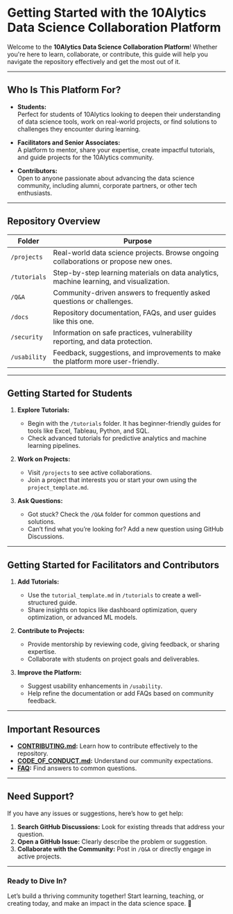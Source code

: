 # Getting Started with the 10Alytics Data Science Collaboration Platform  

Welcome to the **10Alytics Data Science Collaboration Platform**! Whether you're here to learn, collaborate, or contribute, this guide will help you navigate the repository effectively and get the most out of it.  

---

## **Who Is This Platform For?**  

- **Students:**  
  Perfect for students of 10Alytics looking to deepen their understanding of data science tools, work on real-world projects, or find solutions to challenges they encounter during learning.  

- **Facilitators and Senior Associates:**  
  A platform to mentor, share your expertise, create impactful tutorials, and guide projects for the 10Alytics community.  

- **Contributors:**  
  Open to anyone passionate about advancing the data science community, including alumni, corporate partners, or other tech enthusiasts.  

---

## **Repository Overview**  

| Folder         | Purpose                                                                                     |
|----------------|---------------------------------------------------------------------------------------------|
| `/projects`    | Real-world data science projects. Browse ongoing collaborations or propose new ones.        |
| `/tutorials`   | Step-by-step learning materials on data analytics, machine learning, and visualization.      |
| `/Q&A`         | Community-driven answers to frequently asked questions or challenges.                       |
| `/docs`        | Repository documentation, FAQs, and user guides like this one.                              |
| `/security`    | Information on safe practices, vulnerability reporting, and data protection.                |
| `/usability`   | Feedback, suggestions, and improvements to make the platform more user-friendly.            |

---

## **Getting Started for Students**  

1. **Explore Tutorials:**  
   - Begin with the `/tutorials` folder. It has beginner-friendly guides for tools like Excel, Tableau, Python, and SQL.  
   - Check advanced tutorials for predictive analytics and machine learning pipelines.  

2. **Work on Projects:**  
   - Visit `/projects` to see active collaborations.  
   - Join a project that interests you or start your own using the `project_template.md`.  

3. **Ask Questions:**  
   - Got stuck? Check the `/Q&A` folder for common questions and solutions.  
   - Can’t find what you’re looking for? Add a new question using GitHub Discussions.  

---

## **Getting Started for Facilitators and Contributors**  

1. **Add Tutorials:**  
   - Use the `tutorial_template.md` in `/tutorials` to create a well-structured guide.  
   - Share insights on topics like dashboard optimization, query optimization, or advanced ML models.  

2. **Contribute to Projects:**  
   - Provide mentorship by reviewing code, giving feedback, or sharing expertise.  
   - Collaborate with students on project goals and deliverables.  

3. **Improve the Platform:**  
   - Suggest usability enhancements in `/usability`.  
   - Help refine the documentation or add FAQs based on community feedback.  

---

## **Important Resources**  

- **[CONTRIBUTING.md](../CONTRIBUTING.md):** Learn how to contribute effectively to the repository.  
- **[CODE_OF_CONDUCT.md](../CODE_OF_CONDUCT.md):** Understand our community expectations.  
- **[FAQ](faq.md):** Find answers to common questions.  

---

## **Need Support?**  

If you have any issues or suggestions, here’s how to get help:  
1. **Search GitHub Discussions:** Look for existing threads that address your question.  
2. **Open a GitHub Issue:** Clearly describe the problem or suggestion.  
3. **Collaborate with the Community:** Post in `/Q&A` or directly engage in active projects.  

---

### **Ready to Dive In?**  

Let’s build a thriving community together! Start learning, teaching, or creating today, and make an impact in the data science space. 🌟 
